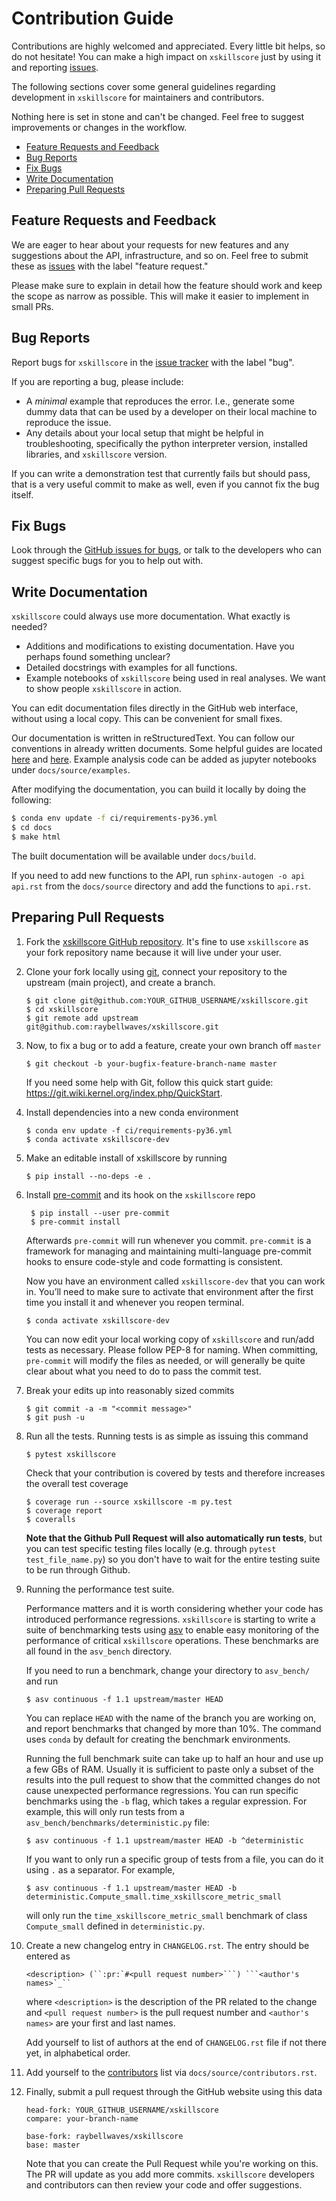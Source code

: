 # Contribution Guide

Contributions are highly welcomed and appreciated. Every little bit helps,
so do not hesitate! You can make a high impact on `xskillscore` just by using it and
reporting [issues](https://github.com/raybellwaves/xskillscore/issues).

The following sections cover some general guidelines
regarding development in `xskillscore` for maintainers and contributors.

Nothing here is set in stone and can't be changed.
Feel free to suggest improvements or changes in the workflow.

* [Feature Requests and Feedback](#Feature-Requests-and-Feedback)
* [Bug Reports](#Bug-Reports)
* [Fix Bugs](#Fix-Bugs)
* [Write Documentation](#Write-Documentation)
* [Preparing Pull Requests](#Preparing-Pull-Requests)

## Feature Requests and Feedback

We are eager to hear about your requests for new features and any suggestions about the
API, infrastructure, and so on. Feel free to submit these as
[issues](https://github.com/raybellwaves/xskillscore/issues/new?assignees=&labels=feature+request&template=feature_request.md) with the label "feature request."

Please make sure to explain in detail how the feature should work and keep the scope as
narrow as possible. This will make it easier to implement in small PRs.

## Bug Reports

Report bugs for `xskillscore` in the [issue tracker](https://github.com/raybellwaves/xskillscore/issues/new?assignees=&labels=bug&template=bug_report.md)
with the label "bug".

If you are reporting a bug, please include:

* A _minimal_ example that reproduces the error. I.e., generate some dummy data that can be used by a developer on their local machine to reproduce the issue.
* Any details about your local setup that might be helpful in troubleshooting,
  specifically the python interpreter version, installed libraries, and `xskillscore`
  version.

If you can write a demonstration test that currently fails but should pass,
that is a very useful commit to make as well, even if you cannot fix the bug itself.

## Fix Bugs

Look through the [GitHub issues for bugs](https://github.com/raybellwaves/xskillscore/labels/bug),
or talk to the developers who can suggest specific bugs for you to help out with.

## Write Documentation

`xskillscore` could always use more documentation.  What exactly is needed?

* Additions and modifications to existing documentation. Have you perhaps found something unclear?
* Detailed docstrings with examples for all functions.
* Example notebooks of ``xskillscore`` being used in real analyses. We want to show people
`xskillscore` in action.

You can edit documentation files directly in the GitHub web interface,
without using a local copy.  This can be convenient for small fixes.

Our documentation is written in reStructuredText. You can follow our conventions in already written
documents. Some helpful guides are located
[here](http://docutils.sourceforge.net/docs/user/rst/quickref.html) and
[here](https://github.com/ralsina/rst-cheatsheet/blob/master/rst-cheatsheet.rst). Example analysis
code can be added as jupyter notebooks under `docs/source/examples`.

After modifying the documentation, you can build it locally by doing the following:

```bash
$ conda env update -f ci/requirements-py36.yml
$ cd docs
$ make html
```

The built documentation will be available under `docs/build`.

If you need to add new functions to the API, run `sphinx-autogen -o api api.rst` from the
`docs/source` directory and add the functions to `api.rst`.

## Preparing Pull Requests

1. Fork the [xskillscore GitHub repository](https://github.com/raybellwaves/xskillscore).  It's fine to use `xskillscore` as your fork repository name because it will live under your user.

2. Clone your fork locally using [git](https://git-scm.com/), connect your repository to the upstream (main project), and create a branch.

    ```shell
    $ git clone git@github.com:YOUR_GITHUB_USERNAME/xskillscore.git
    $ cd xskillscore
    $ git remote add upstream git@github.com:raybellwaves/xskillscore.git
    ```

3. Now, to fix a bug or to add a feature, create your own branch off `master`

    ```shell
    $ git checkout -b your-bugfix-feature-branch-name master
    ```

    If you need some help with Git, follow this quick start guide: https://git.wiki.kernel.org/index.php/QuickStart.

4. Install dependencies into a new conda environment

    ```shell
    $ conda env update -f ci/requirements-py36.yml
    $ conda activate xskillscore-dev
    ```

5. Make an editable install of xskillscore by running

    ```shell
    $ pip install --no-deps -e .
    ```

6. Install [pre-commit](https://pre-commit.com) and its hook on the `xskillscore` repo

    ```shell
     $ pip install --user pre-commit
     $ pre-commit install
    ```

    Afterwards `pre-commit` will run whenever you commit. `pre-commit` is a framework for managing and maintaining multi-language pre-commit hooks to ensure code-style and code formatting is consistent.

    Now you have an environment called `xskillscore-dev` that you can work in. You’ll need to make sure to activate that environment after the first time you install it and whenever you reopen terminal.

    ```shell
    $ conda activate xskillscore-dev
    ```

    You can now edit your local working copy of `xskillscore` and run/add tests as necessary. Please follow PEP-8 for naming. When committing, `pre-commit` will modify the files as needed, or will generally be quite clear about what you need to do to pass the commit test.

7. Break your edits up into reasonably sized commits

    ```shell
    $ git commit -a -m "<commit message>"
    $ git push -u
    ```

8. Run all the tests. Running tests is as simple as issuing this command

    ```shell
    $ pytest xskillscore
    ```

    Check that your contribution is covered by tests and therefore increases the overall test coverage

    ```shell
    $ coverage run --source xskillscore -m py.test
    $ coverage report
    $ coveralls
    ```

    **Note that the Github Pull Request will also automatically run tests**, but you can test specific testing files locally (e.g. through `pytest test_file_name.py`) so you don't have to wait for the entire testing suite to be run through Github.

9. Running the performance test suite.

    Performance matters and it is worth considering whether your code has introduced performance regressions. `xskillscore` is starting to write a suite of benchmarking tests using [asv](https://asv.readthedocs.io/en/stable/) to enable easy monitoring of the performance of critical `xskillscore` operations. These benchmarks are all found in the `asv_bench` directory.

    If you need to run a benchmark, change your directory to `asv_bench/` and run

    ```shell
    $ asv continuous -f 1.1 upstream/master HEAD
    ```

    You can replace `HEAD` with the name of the branch you are working on, and report benchmarks that changed by more than 10%. The command uses `conda` by default for creating the benchmark environments.

    Running the full benchmark suite can take up to half an hour and use up a few GBs of RAM. Usually it is sufficient to paste only a subset of the results into the pull request to show that the committed changes do not cause unexpected performance regressions.  You can run specific benchmarks using the `-b` flag, which takes a regular expression.  For example, this will only run tests from a `asv_bench/benchmarks/deterministic.py` file:

    ```shell
    $ asv continuous -f 1.1 upstream/master HEAD -b ^deterministic
    ```

    If you want to only run a specific group of tests from a file, you can do it using `.` as a separator. For example,

    ```shell
    $ asv continuous -f 1.1 upstream/master HEAD -b deterministic.Compute_small.time_xskillscore_metric_small
    ```

    will only run the `time_xskillscore_metric_small` benchmark of class `Compute_small` defined in `deterministic.py`.

10. Create a new changelog entry in `CHANGELOG.rst`. The entry should be entered as

    ```shell
    <description> (``:pr:`#<pull request number>```) ```<author's names>`_``
    ```

    where `<description>` is the description of the PR related to the change and `<pull request number>` is the pull request number and `<author's names>` are your first and last names.

    Add yourself to list of authors at the end of `CHANGELOG.rst` file if not there yet, in alphabetical order.

11. Add yourself to the [contributors](contributors.html) list via `docs/source/contributors.rst`.

12. Finally, submit a pull request through the GitHub website using this data

    ```shell
    head-fork: YOUR_GITHUB_USERNAME/xskillscore
    compare: your-branch-name

    base-fork: raybellwaves/xskillscore
    base: master
    ```

    Note that you can create the Pull Request while you're working on this. The PR will update as you add more commits. `xskillscore` developers and contributors can then review your code and offer suggestions.
